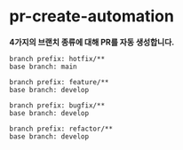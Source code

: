 # pr-create-automation

**4가지의 브랜치 종류에 대해 PR를 자동 생성합니다.**

```
branch prefix: hotfix/**
base branch: main
```

```
branch prefix: feature/**
base branch: develop
```

```
branch prefix: bugfix/**
base branch: develop
```

```
branch prefix: refactor/**
base branch: develop
```
